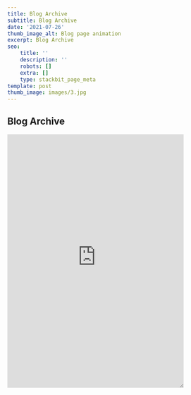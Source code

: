 ```yaml
---
title: Blog Archive
subtitle: Blog Archive
date: '2021-07-26'
thumb_image_alt: Blog page animation
excerpt: Blog Archive
seo:
    title: ''
    description: ''
    robots: []
    extra: []
    type: stackbit_page_meta
template: post
thumb_image: images/3.jpg
---
```


## Blog Archive

 <iframe sandbox="allow-scripts"   style="z-index:-1!important; overflow:scroll;resize:both;"  width="400" height="575"
            src="https://bgoonz.blogspot.com/"  
           frameborder="0" allow="accelerometer; autoplay; clipboard-write;
            encrypted-media; gyroscope; picture-in-picture" allowfullscreen></iframe>
